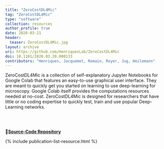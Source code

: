 ```yaml
---
title: "ZeroCostDL4Mic"
tag: "ZeroCostDL4Mic"
type: "software"
collection: resources
author_profile: true
date: 2020-03-21
header:
  teaser: ZeroCostDL4Mic.jpg
layout: archive
uri: https://github.com/HenriquesLab/ZeroCostDL4Mic
doi: 10.1101/2020.03.20.000133
contributors: "Henriques, Jacquemet, Romain, Royer, Jug, Heilemann"
---
```

<p align= "justify">

ZeroCostDL4Mic is a collection of self-explanatory Jupyter Notebooks for Google Colab that features an easy-to-use graphical user interface. They are meant to quickly get you started on learning to use deep-learning for microscopy. Google Colab itself provides the computations resources needed at no-cost. ZeroCostDL4Mic is designed for researchers that have little or no coding expertise to quickly test, train and use popular Deep-Learning networks.

<br><br>

🔗<b><u><a href="{{ page.uri }}">Source-Code Repository</a></u></b>

{% include publication-list-resource.html %}
